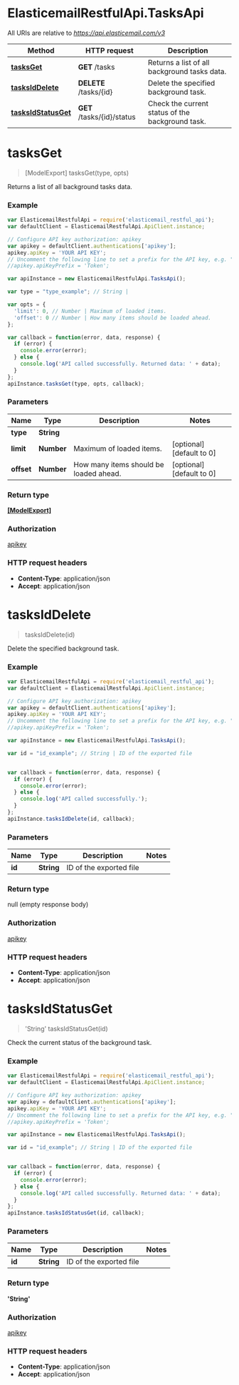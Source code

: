 # ElasticemailRestfulApi.TasksApi

All URIs are relative to *https://api.elasticemail.com/v3*

Method | HTTP request | Description
------------- | ------------- | -------------
[**tasksGet**](TasksApi.md#tasksGet) | **GET** /tasks | Returns a list of all background tasks data.
[**tasksIdDelete**](TasksApi.md#tasksIdDelete) | **DELETE** /tasks/{id} | Delete the specified background task.
[**tasksIdStatusGet**](TasksApi.md#tasksIdStatusGet) | **GET** /tasks/{id}/status | Check the current status of the background task.


<a name="tasksGet"></a>
# **tasksGet**
> [ModelExport] tasksGet(type, opts)

Returns a list of all background tasks data.

### Example
```javascript
var ElasticemailRestfulApi = require('elasticemail_restful_api');
var defaultClient = ElasticemailRestfulApi.ApiClient.instance;

// Configure API key authorization: apikey
var apikey = defaultClient.authentications['apikey'];
apikey.apiKey = 'YOUR API KEY';
// Uncomment the following line to set a prefix for the API key, e.g. "Token" (defaults to null)
//apikey.apiKeyPrefix = 'Token';

var apiInstance = new ElasticemailRestfulApi.TasksApi();

var type = "type_example"; // String | 

var opts = { 
  'limit': 0, // Number | Maximum of loaded items.
  'offset': 0 // Number | How many items should be loaded ahead.
};

var callback = function(error, data, response) {
  if (error) {
    console.error(error);
  } else {
    console.log('API called successfully. Returned data: ' + data);
  }
};
apiInstance.tasksGet(type, opts, callback);
```

### Parameters

Name | Type | Description  | Notes
------------- | ------------- | ------------- | -------------
 **type** | **String**|  | 
 **limit** | **Number**| Maximum of loaded items. | [optional] [default to 0]
 **offset** | **Number**| How many items should be loaded ahead. | [optional] [default to 0]

### Return type

[**[ModelExport]**](ModelExport.md)

### Authorization

[apikey](../README.md#apikey)

### HTTP request headers

 - **Content-Type**: application/json
 - **Accept**: application/json

<a name="tasksIdDelete"></a>
# **tasksIdDelete**
> tasksIdDelete(id)

Delete the specified background task.

### Example
```javascript
var ElasticemailRestfulApi = require('elasticemail_restful_api');
var defaultClient = ElasticemailRestfulApi.ApiClient.instance;

// Configure API key authorization: apikey
var apikey = defaultClient.authentications['apikey'];
apikey.apiKey = 'YOUR API KEY';
// Uncomment the following line to set a prefix for the API key, e.g. "Token" (defaults to null)
//apikey.apiKeyPrefix = 'Token';

var apiInstance = new ElasticemailRestfulApi.TasksApi();

var id = "id_example"; // String | ID of the exported file


var callback = function(error, data, response) {
  if (error) {
    console.error(error);
  } else {
    console.log('API called successfully.');
  }
};
apiInstance.tasksIdDelete(id, callback);
```

### Parameters

Name | Type | Description  | Notes
------------- | ------------- | ------------- | -------------
 **id** | **String**| ID of the exported file | 

### Return type

null (empty response body)

### Authorization

[apikey](../README.md#apikey)

### HTTP request headers

 - **Content-Type**: application/json
 - **Accept**: application/json

<a name="tasksIdStatusGet"></a>
# **tasksIdStatusGet**
> &#39;String&#39; tasksIdStatusGet(id)

Check the current status of the background task.

### Example
```javascript
var ElasticemailRestfulApi = require('elasticemail_restful_api');
var defaultClient = ElasticemailRestfulApi.ApiClient.instance;

// Configure API key authorization: apikey
var apikey = defaultClient.authentications['apikey'];
apikey.apiKey = 'YOUR API KEY';
// Uncomment the following line to set a prefix for the API key, e.g. "Token" (defaults to null)
//apikey.apiKeyPrefix = 'Token';

var apiInstance = new ElasticemailRestfulApi.TasksApi();

var id = "id_example"; // String | ID of the exported file


var callback = function(error, data, response) {
  if (error) {
    console.error(error);
  } else {
    console.log('API called successfully. Returned data: ' + data);
  }
};
apiInstance.tasksIdStatusGet(id, callback);
```

### Parameters

Name | Type | Description  | Notes
------------- | ------------- | ------------- | -------------
 **id** | **String**| ID of the exported file | 

### Return type

**&#39;String&#39;**

### Authorization

[apikey](../README.md#apikey)

### HTTP request headers

 - **Content-Type**: application/json
 - **Accept**: application/json

